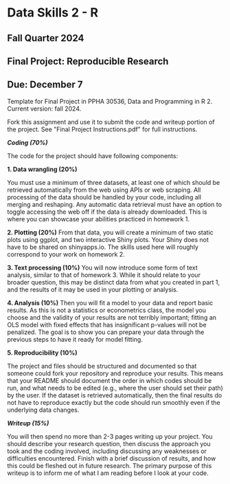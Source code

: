 # Data Skills 2 - R
## Fall Quarter 2024

## Final Project: Reproducible Research
## Due: December 7
Template for Final Project in PPHA 30536, Data and Programming in R 2. Current version: fall 2024.

Fork this assignment and use it to submit the code and writeup portion of the project. See "Final Project Instructions.pdf" for full instructions. 

_**Coding (70%)**_

The code for the project should have following components:

**1.	Data wrangling (20%)**

You must use a minimum of three datasets, at least one of which should be retrieved automatically from the web using APIs or web scraping. All processing of the data should be handled by your code, including all merging and reshaping. Any automatic data retrieval must have an option to toggle accessing the web off if the data is already downloaded. This is where you can showcase your abilities practiced in homework 1.

**2.	Plotting (20%)**
From that data, you will create a minimum of two static plots using ggplot, and two interactive Shiny plots. Your Shiny does not have to be shared on shinyapps.io. The skills used here will roughly correspond to your work on homework 2.

**3.	Text processing (10%)**
You will now introduce some form of text analysis, similar to that of homework 3. While it should relate to your broader question, this may be distinct data from what you created in part 1, and the results of it may be used in your plotting or analysis.

**4.	Analysis (10%)**
Then you will fit a model to your data and report basic results. As this is not a statistics or econometrics class, the model you choose and the validity of your results are not terribly important; fitting an OLS model with fixed effects that has insignificant p-values will not be penalized. The goal is to show you can prepare your data through the previous steps to have it ready for model fitting.

**5.	Reproducibility (10%)**

The project and files should be structured and documented so that someone could fork your repository and reproduce your results. This means that your README should document the order in which codes should be run, and what needs to be edited (e.g., where the user should set their path) by the user. If the dataset is retrieved automatically, then the final results do not have to reproduce exactly but the code should run smoothly even if the underlying data changes.  

_**Writeup (15%)**_

You will then spend no more than 2-3 pages writing up your project. You should describe your research question, then discuss the approach you took and the coding involved, including discussing any weaknesses or difficulties encountered. Finish with a brief discussion of results, and how this could be fleshed out in future research. The primary purpose of this writeup is to inform me of what I am reading before I look at your code.





